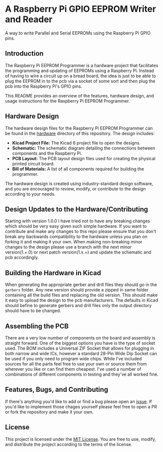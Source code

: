# __A Raspberry Pi GPIO EEPROM Writer and Reader__ 

A way to write Parallel and Serial EEPROMs using the Raspberry Pi GPIO pins.

## __Introduction__
The Raspberry Pi EEPROM Programmer is a hardware project that facilitates the programming and updating of EEPROMs using a Raspberry Pi. Instead of having to wire a circuit up on a bread board, the idea is just to be able to plug the EEPROM in to the pcb via a socket of some sort and then plug the pcb into the Raspberry Pi's GPIO pins.

This README provides an overview of the features, hardware design, and usage instructions for the Raspberry Pi EEPROM Programmer.

## Hardware Design

The hardware design files for the Raspberry Pi EEPROM Programmer can be found in the [hardware](https://github.com/andrewteall/pi-eeprom-programmer/tree/master/hardware) directory of this repository. The design includes:

- **Kicad Project File:** The Kicad 6 project file to open the designs.
- **Schematic:** The schematic diagram detailing the connections between components and the Raspberry Pi.
- **PCB Layout:** The PCB layout design files used for creating the physical printed circuit board.
- **Bill of Materials:** A list of all components required for building the programmer.

The hardware design is created using industry-standard design software, and you are encouraged to review, modify, or contribute to the design according to your needs.

## __Design Updates to the Hardware/Contributing__
Starting with version 1.0.0 I have tried not to have any breaking changes which should be very easy given such simple hardware. 
If you want to contribute and make any changes to this repo please ensure that you don't break any backwards compatibility to the hardware unless you plan on forking it and making it your own. When making non-breaking minor changes to the design please use a branch with the next minor version(1.+.0) or next patch version(1.x.+) and update the schematic and pcb accordingly.


## __Building the Hardware in Kicad__
When generating the appropriate gerber and drill files they should go in the `gerbers` folder. Any new version should provide a zipped in same folder containing all the build files and replacing the old version. This should make it easy to upload the design to the pcb manufacturers. The defaults in Kicad should befine to generate gerbers and drill files only the output directory should have to be changed.


## __Assembling the PCB__
There are a very low number of components on the board and assembly is straight forward. One of the biggest options you have is the type of socket used. The BOM includes a Universal ZIF Socket that allows for plugging in both narrow and wide ICs, however a standard 28-Pin Wide Dip Socket can be used if you only need to program wide chips. While I've included sources for all the parts feel free to use your own or source them from wherever you like or can find them cheapest. I've used a number of combinations of different components in testing and they've all worked fine.

## __Features, Bugs, and Contributing__
If there's anything you'd like to add or find a bug please open an [issue](https://github.com/andrewteall/pi-eeprom-programmer/issues). If you'd like to implement those chages yourself please feel free to open a PR or fork the repository and make it your own.


## __License__
This project is licensed under the [MIT License](../LICENSE). You are free to use, modify, and distribute the project according to the terms of the license.
